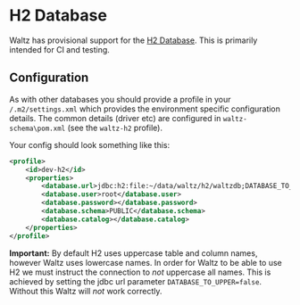 # H2 Database

Waltz has provisional support for the [H2 Database](http://www.h2database.com/html/main.html).
This is primarily intended for CI and testing.  


## Configuration

As with other databases you should provide a profile in your `/.m2/settings.xml` which 
provides the environment specific configuration details.  The common details (driver etc)
are configured in `waltz-schema\pom.xml`  (see the `waltz-h2` profile).

Your config should look something like this:

```xml
<profile>
    <id>dev-h2</id>
    <properties>
        <database.url>jdbc:h2:file:~/data/waltz/h2/waltzdb;DATABASE_TO_UPPER=false</database.url>
        <database.user>root</database.user>
        <database.password></database.password>
        <database.schema>PUBLIC</database.schema>
        <database.catalog></database.catalog>
    </properties>
</profile>
```

**Important:**
By default H2 uses uppercase table and column names, however Waltz uses lowercase names.
In order for Waltz to be able to use H2 we must instruct the connection to _not_ uppercase
all names.  This is achieved by setting the jdbc url parameter `DATABASE_TO_UPPER=false`. Without
this Waltz will _not_ work correctly. 

